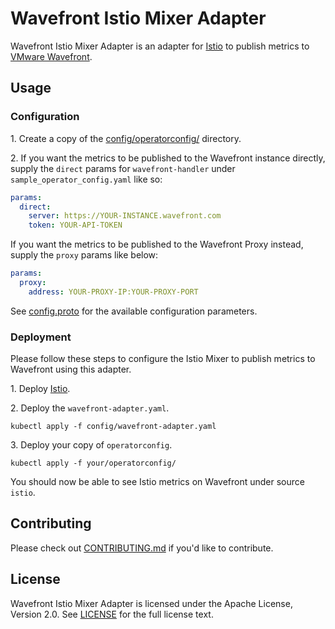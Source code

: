 # Wavefront Istio Mixer Adapter

Wavefront Istio Mixer Adapter is an adapter for [Istio](https://istio.io) to
publish metrics to [VMware Wavefront](https://www.wavefront.com/).

## Usage

### Configuration

1\. Create a copy of the [config/operatorconfig/](config/operatorconfig/) directory.

2\. If you want the metrics to be published to the Wavefront instance directly, supply
the `direct` params for `wavefront-handler` under `sample_operator_config.yaml` like so:

```yaml
params:
  direct:
    server: https://YOUR-INSTANCE.wavefront.com
    token: YOUR-API-TOKEN
```

If you want the metrics to be published to the Wavefront Proxy instead, supply
the `proxy` params like below:

```yaml
params:
  proxy:
    address: YOUR-PROXY-IP:YOUR-PROXY-PORT
```

See [config.proto](wavefront/config/config.proto) for the available configuration parameters.

### Deployment

Please follow these steps to configure the Istio Mixer to publish metrics to
Wavefront using this adapter.

1\. Deploy [Istio](https://istio.io/docs/setup/kubernetes/quick-start/).

2\. Deploy the `wavefront-adapter.yaml`.

```shell
kubectl apply -f config/wavefront-adapter.yaml
```

3\. Deploy your copy of `operatorconfig`.

```shell
kubectl apply -f your/operatorconfig/
```

You should now be able to see Istio metrics on Wavefront under source `istio`.

## Contributing

Please check out [CONTRIBUTING.md](CONTRIBUTING.md) if you'd like to contribute.

## License

Wavefront Istio Mixer Adapter is licensed under the Apache License, Version 2.0. See [LICENSE](LICENSE) for the full license text.
